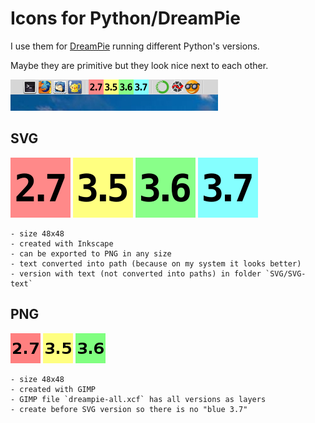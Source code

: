 # Icons for Python/DreamPie

I use them for [DreamPie](http://www.dreampie.org/) running different Python's versions.


Maybe they are primitive but they look nice next to each other.

![#1](screenshots/image-1.png?raw=true)   

## SVG 

![python-2.7.svg](SVG/python-2.7.svg) ![python-3.5.svg](SVG/python-3.5.svg) ![python-3.6.svg](SVG/python-3.6.svg) ![python-3.7.svg](SVG/python-3.7.svg)   

    - size 48x48 
    - created with Inkscape
    - can be exported to PNG in any size
    - text converted into path (because on my system it looks better)
    - version with text (not converted into paths) in folder `SVG/SVG-text`

## PNG

![python-2.7.png](PNG/python-2.7.png?raw=true) ![python-3.5.png](PNG/python-3.5.png?raw=true) ![python-3.6.png](PNG/python-3.6.png?raw=true)   

    - size 48x48 
    - created with GIMP 
    - GIMP file `dreampie-all.xcf` has all versions as layers
    - create before SVG version so there is no "blue 3.7"
    
